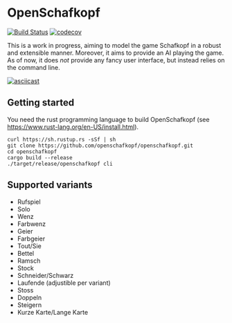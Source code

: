 # OpenSchafkopf

[![Build Status](https://travis-ci.org/openschafkopf/openschafkopf.svg?branch=master)](https://travis-ci.org/openschafkopf/openschafkopf)
[![codecov](https://codecov.io/gh/openschafkopf/openschafkopf/branch/master/graph/badge.svg)](https://codecov.io/gh/openschafkopf/openschafkopf)

This is a work in progress, aiming to model the game Schafkopf in a robust and extensible manner. Moreover, it aims to provide an AI playing the game. As of now, it does *not* provide any fancy user interface, but instead relies on the command line.

[![asciicast](https://asciinema.org/a/q8IiXdkHZAnRvkC8yL4eOt6Gf.png)](https://asciinema.org/a/q8IiXdkHZAnRvkC8yL4eOt6Gf)

## Getting started

You need the rust programming language to build OpenSchafkopf (see https://www.rust-lang.org/en-US/install.html).

```
curl https://sh.rustup.rs -sSf | sh
git clone https://github.com/openschafkopf/openschafkopf.git
cd openschafkopf
cargo build --release
./target/release/openschafkopf cli
```

## Supported variants

* Rufspiel
* Solo
* Wenz
* Farbwenz
* Geier
* Farbgeier
* Tout/Sie
* Bettel
* Ramsch
* Stock
* Schneider/Schwarz
* Laufende (adjustible per variant)
* Stoss
* Doppeln
* Steigern
* Kurze Karte/Lange Karte
